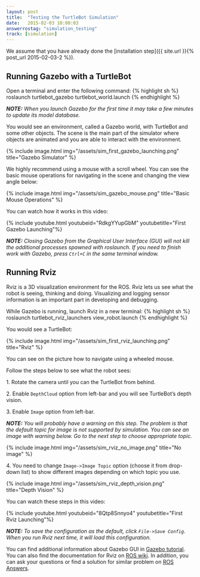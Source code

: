 ```yaml
---
layout: post
title:  "Testing the TurtleBot Simulation"
date:   2015-02-03 10:00:03
answerrostag: "simulation_testing"
track: [simulation]
---
```


We assume that you have already done the [installation step]({{ site.url }}{% post_url 2015-02-03-2 %}).

## Running Gazebo with a TurtleBot

Open a terminal and enter the following command:
{% highlight sh %}
roslaunch turtlebot_gazebo turtlebot_world.launch
{% endhighlight %}

***NOTE:*** *When you launch Gazebo for the first time it may take a few minutes
to update its model database.*

You would see an environment, called a Gazebo world, with TurtleBot and some
other objects. The scene is the main part of the simulator where objects are
animated and you are able to interact with the environment.

{% include image.html img="/assets/sim_first_gazebo_launching.png" title="Gazebo Simulator" %}

We highly recommend using a mouse with a scroll wheel. You can see the basic
mouse operations for navigating in the scene and changing the view angle below:

{% include image.html img="/assets/sim_gazebo_mouse.png" title="Basic Mouse Operations" %}

You can watch how it works in this video:

{% include youtube.html youtubeid="RdkgYYupGbM" youtubetitle="First Gazebo Launching"%}

***NOTE:*** *Closing Gazebo from the Graphical User Interface (GUI) will not kill
the additional processes spawned with roslaunch. If you need to finish work with
Gazebo, press `Ctrl+C` in the same terminal window.*

## Running Rviz

Rviz is a 3D visualization environment for the ROS. Rviz lets us see what the
robot is seeing, thinking and doing. Visualizing and logging sensor information
is an important part in developing and debugging.

While Gazebo is running, launch Rviz in a new terminal:
{% highlight sh %}
roslaunch turtlebot_rviz_launchers view_robot.launch
{% endhighlight %}

You would see a TurtleBot:

{% include image.html img="/assets/sim_first_rviz_launching.png" title="Rviz" %}

You can see on the picture how to navigate using a wheeled mouse.

Follow the steps below to see what the robot sees:

1\. Rotate the camera until you can the TurtleBot from behind.

2\. Enable `DepthCloud` option from left-bar and you will see TurtleBot’s depth
vision.

3\. Enable `Image` option from left-bar.

***NOTE:*** *You will probably have a warning on this step. The problem is that
the default topic for image is not supported by simulation. You can see an
image with warning below. Go to the next step to choose appropriate topic.*

{% include image.html img="/assets/sim_rviz_no_image.png" title="No image" %}

4\. You need to change `Image->Image Topic` option (choose it from drop-down list)
to show different images depending on which topic you use.

{% include image.html img="/assets/sim_rviz_depth_vision.png" title="Depth Vision" %}

You can watch these steps in this video:

{% include youtube.html youtubeid="8Qtp8Snnyo4" youtubetitle="First Rviz Launching"%}

***NOTE:*** *To save the configuration as the default, click `File->Save Config`.
When you run Rviz next time, it will load this configuration.*

You can find additional information about Gazebo GUI in
[Gazebo tutorial](http://gazebosim.org/tutorials?cat=guided_b&tut=guided_b2).
You can also find the documentation for Rviz on [ROS wiki](http://wiki.ros.org/rviz).
In addition, you can ask your questions or find a solution for similar problem on
[ROS Answers](http://answers.ros.org/questions/).
